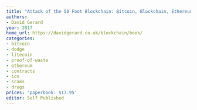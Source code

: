 ```yaml
---
title: "Attack of the 50 Foot Blockchain: Bitcoin, Blockchain, Ethereum & Smart Contracts"
authors:
- David Gerard
year: 2017
home_url: https://davidgerard.co.uk/blockchain/book/
categories:
- bitcoin
- dodge
- litecoin
- proof-of-waste
- ethereum
- contracts
- ico
- scams
- drugs
prices: 'paperbook: $17.95'
editor: Self Published
---
```


